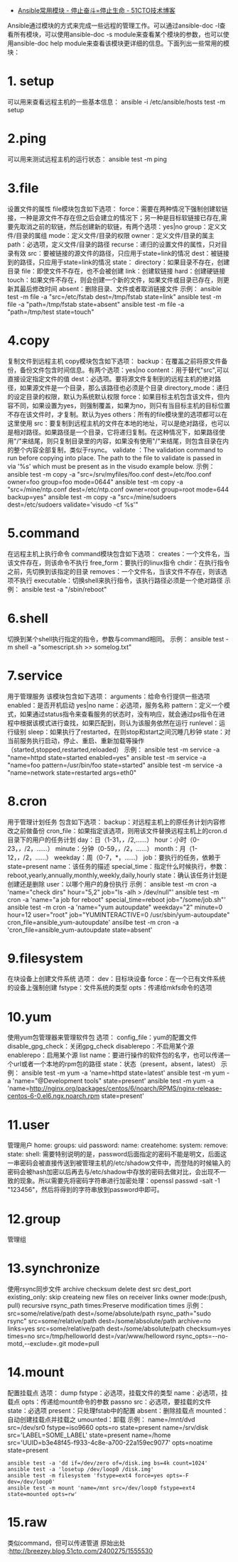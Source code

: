 

* [Ansible常用模块 - 停止奋斗=停止生命 - 51CTO技术博客 ](http://53cto.blog.51cto.com/9899631/1704690)

Ansible通过模块的方式来完成一些远程的管理工作。可以通过ansible-doc -l查看所有模块，可以使用ansible-doc -s module来查看某个模块的参数，也可以使用ansible-doc help module来查看该模块更详细的信息。下面列出一些常用的模块：

# 1. setup
可以用来查看远程主机的一些基本信息：
ansible -i /etc/ansible/hosts test -m setup

# 2.ping
可以用来测试远程主机的运行状态：
ansible test -m ping

# 3.file
设置文件的属性
file模块包含如下选项：
    force：需要在两种情况下强制创建软链接，一种是源文件不存在但之后会建立的情况下；另一种是目标软链接已存在,需要先取消之前的软链，然后创建新的软链，有两个选项：yes|no
    group：定义文件/目录的属组
    mode：定义文件/目录的权限
    owner：定义文件/目录的属主
    path：必选项，定义文件/目录的路径
    recurse：递归的设置文件的属性，只对目录有效
    src：要被链接的源文件的路径，只应用于state=link的情况
    dest：被链接到的路径，只应用于state=link的情况
    state：
            directory：如果目录不存在，创建目录
            file：即使文件不存在，也不会被创建
            link：创建软链接
            hard：创建硬链接
            touch：如果文件不存在，则会创建一个新的文件，如果文件或目录已存在，则更新其最后修改时间
            absent：删除目录、文件或者取消链接文件
示例：
    ansible test -m file -a "src=/etc/fstab dest=/tmp/fstab state=link"
    ansible test -m file -a "path=/tmp/fstab state=absent"
    ansible test -m file -a "path=/tmp/test state=touch"

# 4.copy
复制文件到远程主机
copy模块包含如下选项：
    backup：在覆盖之前将原文件备份，备份文件包含时间信息。有两个选项：yes|no
    content：用于替代"src",可以直接设定指定文件的值
    dest：必选项。要将源文件复制到的远程主机的绝对路径，如果源文件是一个目录，那么该路径也必须是个目录
    directory_mode：递归的设定目录的权限，默认为系统默认权限
    force：如果目标主机包含该文件，但内容不同，如果设置为yes，则强制覆盖，如果为no，则只有当目标主机的目标位置不存在该文件时，才复制。默认为yes
    others：所有的file模块里的选项都可以在这里使用
    src：要复制到远程主机的文件在本地的地址，可以是绝对路径，也可以是相对路径。如果路径是一个目录，它将递归复制。在这种情况下，如果路径使用"/"来结尾，则只复制目录里的内容，如果没有使用"/"来结尾，则包含目录在内的整个内容全部复制，类似于rsync。
    validate ：The validation command to run before copying into place. The path to the file to validate is passed in via '%s' which must be present as in the visudo example below.
示例：
    ansible test -m copy -a "src=/srv/myfiles/foo.conf dest=/etc/foo.conf owner=foo group=foo mode=0644"
    ansible test -m copy -a "src=/mine/ntp.conf dest=/etc/ntp.conf owner=root group=root mode=644 backup=yes"
    ansible test -m copy -a "src=/mine/sudoers dest=/etc/sudoers validate='visudo -cf %s'"

# 5.command
在远程主机上执行命令
command模块包含如下选项：
    creates：一个文件名，当该文件存在，则该命令不执行
    free_form：要执行的linux指令
    chdir：在执行指令之前，先切换到该指定的目录
    removes：一个文件名，当该文件不存在，则该选项不执行
    executable：切换shell来执行指令，该执行路径必须是一个绝对路径
示例：
    ansible test -a "/sbin/reboot"

# 6.shell
切换到某个shell执行指定的指令，参数与command相同。
示例：
    ansible test -m shell -a "somescript.sh >> somelog.txt"

# 7.service
用于管理服务
该模块包含如下选项：
    arguments：给命令行提供一些选项
    enabled：是否开机启动  yes|no
    name：必选项，服务名称
    pattern：定义一个模式，如果通过status指令来查看服务的状态时，没有响应，就会通过ps指令在进程中根据该模式进行查找，如果匹配到，则认为该服务依然在运行
    runlevel：运行级别
    sleep：如果执行了restarted，在则stop和start之间沉睡几秒钟
    state：对当前服务执行启动，停止、重启、重新加载等操作（started,stopped,restarted,reloaded）
示例：
    ansible test -m service -a "name=httpd state=started enabled=yes"
    ansible test -m service -a "name=foo pattern=/usr/bin/foo state=started"
    ansible test -m service -a "name=network state=restarted args=eth0"

# 8.cron
用于管理计划任务
包含如下选项：
    backup：对远程主机上的原任务计划内容修改之前做备份
    cron_file：如果指定该选项，则用该文件替换远程主机上的cron.d目录下的用户的任务计划
    day：日（1-31，*，*/2,……）
    hour：小时（0-23，*，*/2，……）
    minute：分钟（0-59，*，*/2，……）
    month：月（1-12，*，*/2，……）
    weekday：周（0-7，*，……）
    job：要执行的任务，依赖于state=present
    name：该任务的描述
    special_time：指定什么时候执行，参数：reboot,yearly,annually,monthly,weekly,daily,hourly
    state：确认该任务计划是创建还是删除
    user：以哪个用户的身份执行
示例：
    ansible test -m cron -a 'name="check dirs" hour="5,2" job="ls -alh > /dev/null"'
    ansible test -m cron -a 'name="a job for reboot" special_time=reboot job="/some/job.sh"'
    ansible test -m cron -a 'name="yum autoupdate" weekday="2" minute=0 hour=12 user="root" job="YUMINTERACTIVE=0 /usr/sbin/yum-autoupdate" cron_file=ansible_yum-autoupdate'
    ansilbe test -m cron -a 'cron_file=ansible_yum-autoupdate state=absent'

# 9.filesystem
在块设备上创建文件系统
选项：
    dev：目标块设备
    force：在一个已有文件系统的设备上强制创建
    fstype：文件系统的类型
    opts：传递给mkfs命令的选项

# 10.yum
使用yum包管理器来管理软件包
选项：
    config_file：yum的配置文件
    disable_gpg_check：关闭gpg_check
    disablerepo：不启用某个源
    enablerepo：启用某个源
    list
    name：要进行操作的软件包的名字，也可以传递一个url或者一个本地的rpm包的路径
    state：状态（present，absent，latest）
示例：
    ansible test -m yum -a 'name=httpd state=latest'
    ansible test -m yum -a 'name="@Development tools" state=present'
    ansible test -m yum -a 'name=http://nginx.org/packages/centos/6/noarch/RPMS/nginx-release-centos-6-0.el6.ngx.noarch.rpm state=present'
     
# 11.user
管理用户
    home:
    groups:
    uid
    password:
    name:
    createhome:
    system:
    remove:
    state:
    shell:
    需要特别说明的是，password后面指定的密码不能是明文，后面这一串密码会被直接传送到被管理主机的/etc/shadow文件中，而登陆的时候输入的密码会被hash加密以后再去与/etc/shadow中存放的密码去做对比，会出现不一致的现象。所以需要先将密码字符串进行加密处理：openssl passwd -salt -1 "123456"，然后将得到的字符串放到password中即可。

# 12.group
管理组

# 13.synchronize
使用rsync同步文件
    archive
    checksum
    delete
    dest
    src
    dest_port
    existing_only: skip createing new files on receiver
    links
    owner
    mode:(push, pull)
    recursive
    rsync_path
    times:Preserve modification times
示例：
    src=some/relative/path dest=/some/absolute/path rsync_path="sudo rsync"
    src=some/relative/path dest=/some/absolute/path archive=no links=yes
    src=some/relative/path dest=/some/absolute/path checksum=yes times=no
    src=/tmp/helloworld dest=/var/www/helloword rsync_opts=--no-motd,--exclude=.git mode=pull

# 14.mount
配置挂载点
选项：
    dump
    fstype：必选项，挂载文件的类型
    name：必选项，挂载点
    opts：传递给mount命令的参数
    passno
    src：必选项，要挂载的文件
    state：必选项
            present：只处理fstab中的配置
            absent：删除挂载点
            mounted：自动创建挂载点并挂载之
            umounted：卸载
示例：
    name=/mnt/dvd src=/dev/sr0 fstype=iso9660 opts=ro state=present
    name=/srv/disk src='LABEL=SOME_LABEL' state=present
    name=/home src='UUID=b3e48f45-f933-4c8e-a700-22a159ec9077' opts=noatime state=present

    ansible test -a 'dd if=/dev/zero of=/disk.img bs=4k count=1024'
    ansible test -a 'losetup /dev/loop0 /disk.img'
    ansible test -m filesystem 'fstype=ext4 force=yes opts=-F dev=/dev/loop0'
    ansible test -m mount 'name=/mnt src=/dev/loop0 fstype=ext4 state=mounted opts=rw'

# 15.raw
类似command，但可以传递管道
原始出处 :http://breezey.blog.51cto.com/2400275/1555530